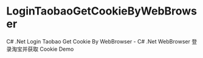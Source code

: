 # LoginTaobaoGetCookieByWebBrowser
C# .Net Login Taobao Get Cookie By WebBrowser - C# .Net WebBrowser 登录淘宝并获取 Cookie Demo
